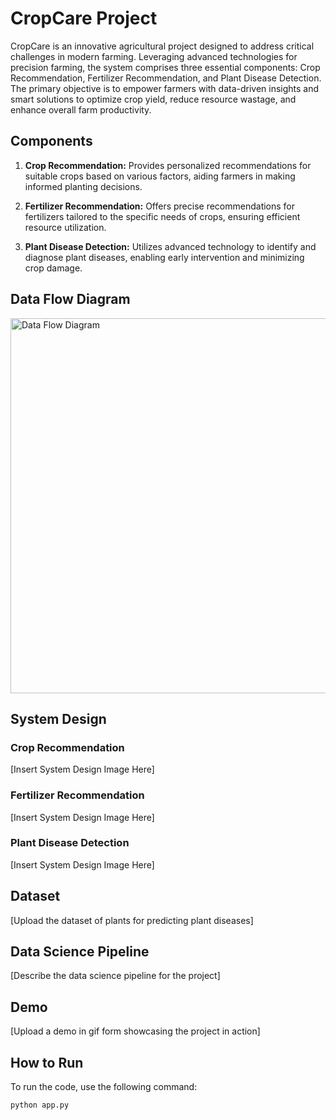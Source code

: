 # CropCare Project

CropCare is an innovative agricultural project designed to address critical challenges in modern farming. Leveraging advanced technologies for precision farming, the system comprises three essential components: Crop Recommendation, Fertilizer Recommendation, and Plant Disease Detection. The primary objective is to empower farmers with data-driven insights and smart solutions to optimize crop yield, reduce resource wastage, and enhance overall farm productivity.

## Components

1. **Crop Recommendation:** Provides personalized recommendations for suitable crops based on various factors, aiding farmers in making informed planting decisions.

2. **Fertilizer Recommendation:** Offers precise recommendations for fertilizers tailored to the specific needs of crops, ensuring efficient resource utilization.

3. **Plant Disease Detection:** Utilizes advanced technology to identify and diagnose plant diseases, enabling early intervention and minimizing crop damage.

## Data Flow Diagram

<img src="https://github.com/m-rishab/CropCare/assets/113618652/238ec4a3-41b3-4fd7-9d12-60aef8f9b3fe.jpg" alt="Data Flow Diagram" width="600"/>

## System Design

### Crop Recommendation
[Insert System Design Image Here]

### Fertilizer Recommendation
[Insert System Design Image Here]

### Plant Disease Detection
[Insert System Design Image Here]

## Dataset

[Upload the dataset of plants for predicting plant diseases]

## Data Science Pipeline

[Describe the data science pipeline for the project]

## Demo

[Upload a demo in gif form showcasing the project in action]

## How to Run

To run the code, use the following command:

```bash
python app.py
